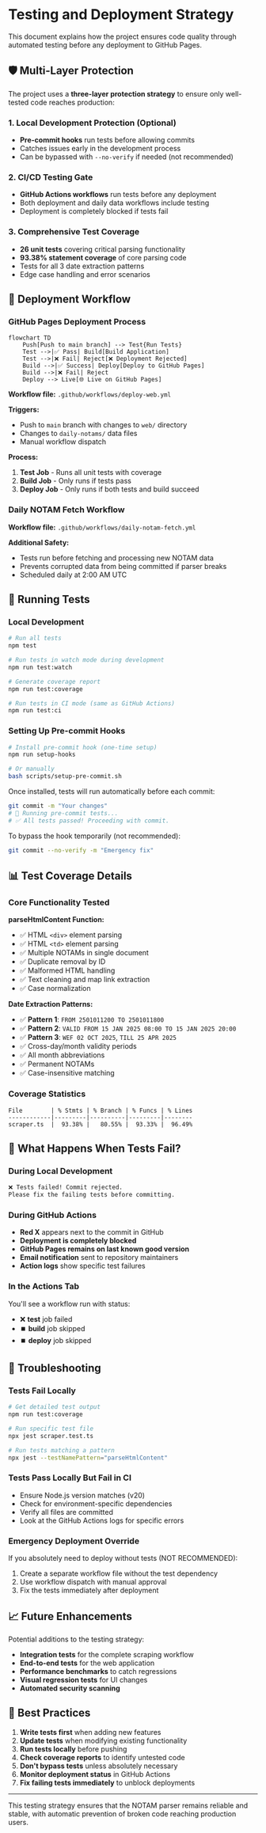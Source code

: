 # Testing and Deployment Strategy

This document explains how the project ensures code quality through automated testing before any deployment to GitHub Pages.

## 🛡️ Multi-Layer Protection

The project uses a **three-layer protection strategy** to ensure only well-tested code reaches production:

### 1. Local Development Protection (Optional)
- **Pre-commit hooks** run tests before allowing commits
- Catches issues early in the development process
- Can be bypassed with `--no-verify` if needed (not recommended)

### 2. CI/CD Testing Gate
- **GitHub Actions workflows** run tests before any deployment
- Both deployment and daily data workflows include testing
- Deployment is completely blocked if tests fail

### 3. Comprehensive Test Coverage
- **26 unit tests** covering critical parsing functionality
- **93.38% statement coverage** of core parsing code
- Tests for all 3 date extraction patterns
- Edge case handling and error scenarios

## 🚀 Deployment Workflow

### GitHub Pages Deployment Process

```mermaid
flowchart TD
    Push[Push to main branch] --> Test{Run Tests}
    Test -->|✅ Pass| Build[Build Application]
    Test -->|❌ Fail| Reject[❌ Deployment Rejected]
    Build -->|✅ Success| Deploy[Deploy to GitHub Pages]
    Build -->|❌ Fail| Reject
    Deploy --> Live[🌐 Live on GitHub Pages]
```

**Workflow file:** `.github/workflows/deploy-web.yml`

**Triggers:**
- Push to `main` branch with changes to `web/` directory
- Changes to `daily-notams/` data files
- Manual workflow dispatch

**Process:**
1. **Test Job** - Runs all unit tests with coverage
2. **Build Job** - Only runs if tests pass
3. **Deploy Job** - Only runs if both tests and build succeed

### Daily NOTAM Fetch Workflow

**Workflow file:** `.github/workflows/daily-notam-fetch.yml`

**Additional Safety:**
- Tests run before fetching and processing new NOTAM data
- Prevents corrupted data from being committed if parser breaks
- Scheduled daily at 2:00 AM UTC

## 🧪 Running Tests

### Local Development

```bash
# Run all tests
npm test

# Run tests in watch mode during development
npm run test:watch

# Generate coverage report
npm run test:coverage

# Run tests in CI mode (same as GitHub Actions)
npm run test:ci
```

### Setting Up Pre-commit Hooks

```bash
# Install pre-commit hook (one-time setup)
npm run setup-hooks

# Or manually
bash scripts/setup-pre-commit.sh
```

Once installed, tests will run automatically before each commit:

```bash
git commit -m "Your changes"
# 🧪 Running pre-commit tests...
# ✅ All tests passed! Proceeding with commit.
```

To bypass the hook temporarily (not recommended):
```bash
git commit --no-verify -m "Emergency fix"
```

## 📊 Test Coverage Details

### Core Functionality Tested

**parseHtmlContent Function:**
- ✅ HTML `<div>` element parsing
- ✅ HTML `<td>` element parsing  
- ✅ Multiple NOTAMs in single document
- ✅ Duplicate removal by ID
- ✅ Malformed HTML handling
- ✅ Text cleaning and map link extraction
- ✅ Case normalization

**Date Extraction Patterns:**
- ✅ **Pattern 1**: `FROM 2501011200 TO 2501011800`
- ✅ **Pattern 2**: `VALID FROM 15 JAN 2025 08:00 TO 15 JAN 2025 20:00`
- ✅ **Pattern 3**: `WEF 02 OCT 2025`, `TILL 25 APR 2025`
- ✅ Cross-day/month validity periods
- ✅ All month abbreviations
- ✅ Permanent NOTAMs
- ✅ Case-insensitive matching

### Coverage Statistics

```
File        | % Stmts | % Branch | % Funcs | % Lines
------------|---------|----------|---------|--------
scraper.ts  |  93.38% |   80.55% |  93.33% |  96.49%
```

## 🚨 What Happens When Tests Fail?

### During Local Development
```bash
❌ Tests failed! Commit rejected.
Please fix the failing tests before committing.
```

### During GitHub Actions
- **Red X** appears next to the commit in GitHub
- **Deployment is completely blocked**
- **GitHub Pages remains on last known good version**
- **Email notification** sent to repository maintainers
- **Action logs** show specific test failures

### In the Actions Tab
You'll see a workflow run with status:
- ❌ **test** job failed
- ⏹️ **build** job skipped  
- ⏹️ **deploy** job skipped

## 🔧 Troubleshooting

### Tests Fail Locally
```bash
# Get detailed test output
npm run test:coverage

# Run specific test file
npx jest scraper.test.ts

# Run tests matching a pattern
npx jest --testNamePattern="parseHtmlContent"
```

### Tests Pass Locally But Fail in CI
- Ensure Node.js version matches (v20)
- Check for environment-specific dependencies
- Verify all files are committed
- Look at the GitHub Actions logs for specific errors

### Emergency Deployment Override
If you absolutely need to deploy without tests (NOT RECOMMENDED):

1. Create a separate workflow file without the test dependency
2. Use workflow dispatch with manual approval
3. Fix the tests immediately after deployment

## 📈 Future Enhancements

Potential additions to the testing strategy:

- **Integration tests** for the complete scraping workflow
- **End-to-end tests** for the web application
- **Performance benchmarks** to catch regressions
- **Visual regression tests** for UI changes
- **Automated security scanning**

## 🎯 Best Practices

1. **Write tests first** when adding new features
2. **Update tests** when modifying existing functionality
3. **Run tests locally** before pushing
4. **Check coverage reports** to identify untested code
5. **Don't bypass tests** unless absolutely necessary
6. **Monitor deployment status** in GitHub Actions
7. **Fix failing tests immediately** to unblock deployments

---

This testing strategy ensures that the NOTAM parser remains reliable and stable, with automatic prevention of broken code reaching production users.
